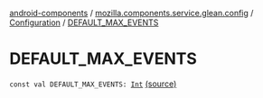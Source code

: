 [android-components](../../index.md) / [mozilla.components.service.glean.config](../index.md) / [Configuration](index.md) / [DEFAULT_MAX_EVENTS](./-d-e-f-a-u-l-t_-m-a-x_-e-v-e-n-t-s.md)

# DEFAULT_MAX_EVENTS

`const val DEFAULT_MAX_EVENTS: `[`Int`](https://kotlinlang.org/api/latest/jvm/stdlib/kotlin/-int/index.html) [(source)](https://github.com/mozilla-mobile/android-components/blob/master/components/service/glean/src/main/java/mozilla/components/service/glean/config/Configuration.kt#L61)